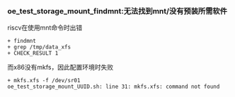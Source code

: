 ### oe_test_storage_mount_findmnt:无法找到mnt/没有预装所需软件

riscv在使用mnt命令时出错

```
+ findmnt
+ grep /tmp/data_xfs
+ CHECK_RESULT 1
```

而x86没有mkfs，因此配置环境时失败

```
+ mkfs.xfs -f /dev/sr01
oe_test_storage_mount_UUID.sh: line 31: mkfs.xfs: command not found
```

